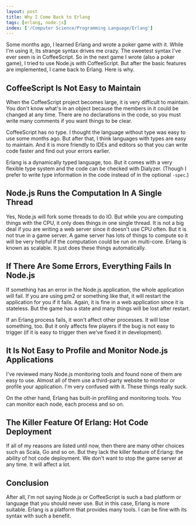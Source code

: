 ```yaml
---
layout: post
title: Why I Come Back to Erlang
tags: [erlang, node.js]
index: ['/Computer Science/Programming Language/Erlang']
---
```


Some months ago, I learned Erlang and wrote a poker game with it. While I'm using it, its strange syntax drives me crazy. The sweetest syntax I've ever seen is in CoffeeScript. So in the next game I wrote (also a poker game), I tried to use Node.js with CoffeeScript. But after the basic features are implemented, I came back to Erlang. Here is why.

CoffeeScript Is Not Easy to Maintain
------------------------

When the CoffeeScript project becomes large, it is very difficult to maintain. You don't know what's in an object because the members in it could be changed at any time. There are no declarations in the code, so you must write many comments if you want things to be clear.

CoffeeScript has no type. I thought the language without type was easy to use some months ago. But after that, I think languages with types are easy to maintain. And it is more friendly to IDEs and editors so that you can write code faster and find out your errors earlier.

Erlang is a dynamically typed language, too. But it comes with a very flexible type system and the code can be checked with Dialyzer. (Though I prefer to write type information in the code instead of in the optional `-spec`.)

Node.js Runs the Computation In A Single Thread
-------------------------

Yes, Node.js will fork some threads to do IO. But while you are computing things with the CPU, it only does things in one single thread. It is not a big deal if you are writing a web server since it doesn't use CPU often. But it is not true in a game server. A game server has lots of things to compute so it will be very helpful if the computation could be run on multi-core. Erlang is known as scalable. It just does these things automatically.

If There Are Some Errors, Everything Fails In Node.js
--------------------------

If something has an error in the Node.js application, the whole application will fail. If you are using pm2 or something like that, it will restart the application for you if it fails. Again, it is fine in a web application since it is stateless. But the game has a state and many things will be lost after restart.

If an Erlang process fails, it won't affect other processes. It will lose something, too. But it only affects few players if the bug is not easy to trigger (if it is easy to trigger then we've fixed it in development).


It Is Not Easy to Profile and Monitor Node.js Applications
--------------------------

I've reviewed many Node.js monitoring tools and found none of them are easy to use. Almost all of them use a third-party website to monitor or profile your application. I'm very confused with it. These things really suck.

On the other hand, Erlang has built-in profiling and monitoring tools. You can monitor each node, each process and so on.

The Killer Feature Of Erlang: Hot Code Deployment
--------------------------

If all of my reasons are listed until now, then there are many other choices such as Scala, Go and so on. But they lack the killer feature of Erlang: the ability of hot code deployment. We don't want to stop the game server at any time. It will affect a lot.

Conclusion
--------------------------

After all, I'm not saying Node.js or CoffeeScript is such a bad platform or language that you should never use. But in this case, Erlang is more suitable. Erlang is a platform that provides many tools. I can be fine with its syntax with such a benefit.
